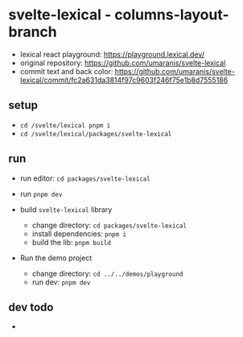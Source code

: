 

# svelte-lexical - columns-layout-branch
- lexical react playground: https://playground.lexical.dev/
- original repository: https://github.com/umaranis/svelte-lexical
- commit text and back color: https://github.com/umaranis/svelte-lexical/commit/fc2a631da3814f97c9603f246f75e1b8d7555186

## setup
- `cd /svelte/lexical pnpm i`
- `cd /svelte/lexical/packages/svelte-lexical`

## run

- run editor: `cd packages/svelte-lexical`
- run `pnpm dev`

- build `svelte-lexical` library
  - change directory: `cd packages/svelte-lexical`
  - install dependencies: `pnpm i`
  - build the lib: `pnpm build`
- Run the demo project
  - change directory: `cd ../../demos/playground`
  - run dev: `pnpm dev`


## dev todo
- 
